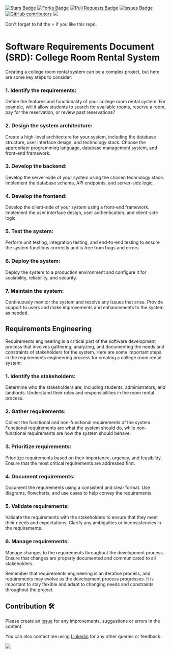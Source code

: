 <a href="https://github.com/drshahizan/software-engineering/stargazers"><img src="https://img.shields.io/github/stars/drshahizan/software-engineering" alt="Stars Badge"/></a>
<a href="https://github.com/drshahizan/software-engineering/network/members"><img src="https://img.shields.io/github/forks/drshahizan/software-engineering" alt="Forks Badge"/></a>
<a href="https://github.com/drshahizan/software-engineering/pulls"><img src="https://img.shields.io/github/issues-pr/drshahizan/software-engineering" alt="Pull Requests Badge"/></a>
<a href="https://github.com/drshahizan/software-engineering"><img src="https://img.shields.io/github/issues/drshahizan/software-engineering" alt="Issues Badge"/></a>
<a href="https://github.com/drshahizan/software-engineering/graphs/contributors"><img alt="GitHub contributors" src="https://img.shields.io/github/contributors/drshahizan/software-engineering?color=2b9348"></a>
![](https://visitor-badge.glitch.me/badge?page_id=drshahizan/software-engineering)

Don't forget to hit the :star: if you like this repo.

# Software Requirements Document (SRD): College Room Rental System

Creating a college room rental system can be a complex project, but here are some key steps to consider:

### 1. Identify the requirements: 
Define the features and functionality of your college room rental system. For example, will it allow students to search for available rooms, reserve a room, pay for the reservation, or review past reservations?

### 2. Design the system architecture: 
Create a high-level architecture for your system, including the database structure, user interface design, and technology stack. Choose the appropriate programming language, database management system, and front-end framework.

### 3. Develop the backend: 
Develop the server-side of your system using the chosen technology stack. Implement the database schema, API endpoints, and server-side logic.

### 4. Develop the frontend: 
Develop the client-side of your system using a front-end framework. Implement the user interface design, user authentication, and client-side logic.

### 5. Test the system: 
Perform unit testing, integration testing, and end-to-end testing to ensure the system functions correctly and is free from bugs and errors.

### 6. Deploy the system: 
Deploy the system to a production environment and configure it for scalability, reliability, and security.

### 7. Maintain the system: 
Continuously monitor the system and resolve any issues that arise. Provide support to users and make improvements and enhancements to the system as needed.


## Requirements Engineering

Requirements engineering is a critical part of the software development process that involves gathering, analyzing, and documenting the needs and constraints of stakeholders for the system. Here are some important steps in the requirements engineering process for creating a college room rental system:

### 1. Identify the stakeholders: 
Determine who the stakeholders are, including students, administrators, and landlords. Understand their roles and responsibilities in the room rental process.

### 2. Gather requirements: 
Collect the functional and non-functional requirements of the system. Functional requirements are what the system should do, while non-functional requirements are how the system should behave.

### 3. Prioritize requirements: 
Prioritize requirements based on their importance, urgency, and feasibility. Ensure that the most critical requirements are addressed first.

### 4. Document requirements: 
Document the requirements using a consistent and clear format. Use diagrams, flowcharts, and use cases to help convey the requirements.

### 5. Validate requirements: 
Validate the requirements with the stakeholders to ensure that they meet their needs and expectations. Clarify any ambiguities or inconsistencies in the requirements.

### 6. Manage requirements:
Manage changes to the requirements throughout the development process. Ensure that changes are properly documented and communicated to all stakeholders.

Remember that requirements engineering is an iterative process, and requirements may evolve as the development process progresses. It is important to stay flexible and adapt to changing needs and constraints throughout the project.

## Contribution 🛠️
Please create an [Issue](https://github.com/drshahizan/software-engineering/issues) for any improvements, suggestions or errors in the content.

You can also contact me using [Linkedin](https://www.linkedin.com/in/drshahizan/) for any other queries or feedback.

![](https://visitor-badge.glitch.me/badge?page_id=drshahizan)



